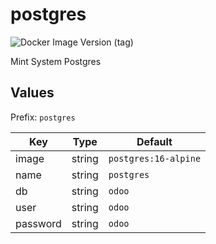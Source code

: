 # postgres

![Docker Image Version (tag)](https://img.shields.io/docker/v/_/postgres/16.0-alpine)

Mint System Postgres

## Values

Prefix: `postgres`

| Key      | Type   | Default              |
| -------- | ------ | -------------------- |
| image    | string | `postgres:16-alpine` |
| name     | string | `postgres`           |
| db       | string | `odoo`               |
| user     | string | `odoo`               |
| password | string | `odoo`               |
